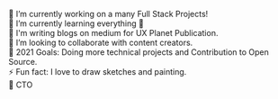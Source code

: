 🔭 I’m currently working on a many Full Stack Projects! <br>
🌱 I’m currently learning everything 🤣 <br>
📕 I'm writing blogs on medium for UX Planet Publication.<br>
👯 I’m looking to collaborate with content creators.<br>
🥅 2021 Goals: Doing more technical projects and Contribution to Open Source.<br>
⚡ Fun fact: I love to draw sketches and painting.<br>
🚀 CTO <br>

